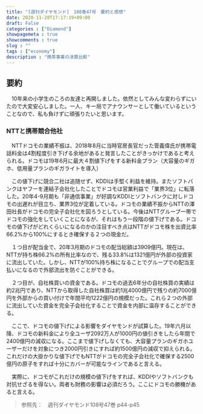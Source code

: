 ```yaml
---
title: "[週刊ダイヤモンド]　108巻47号　要約と感想"
date: 2020-11-28T17:17:19+09:00
draft: False
categories : ["Diamond"]
showpagemeta : true
showcomments : true
slug : ""
tags : ["economy"]
description : "携帯事業の決算比較"
---
```




## **要約**

　10年来の小学生のころの友達と再開しました。依然としてみんな変わらずにいたので大変安心しました。一人、キー局でアナウンサーとして働いているということなので、私も負けずに頑張りたいと思います。

### **NTTと携帯競合他社**

　NTTドコモの業績不振は、2018年8月に当時官房長官だった菅義偉氏が携帯電話料金は4割程度引き下げる余地があると発言したことがきっかけであると考えられる。ドコモは19年6月に最大４割値下げをする新料金プラン（大容量のギガホ、低用量プランのギガライトを導入）

　この値下げに競合二社は追随せず、KDDIは手堅く利益を維持。またソフトバンクはヤフーを連結子会社化したことでドコモは営業利益で「業界3位」に転落した。20年4-9月期も「非通信事業」が好調なKDDIとソフトバンクに対しドコモの出遅れが目立ち、業界3位が定着している。ドコモの業績不振からNTTの澤田社長がドコモの完全子会社化を図ろうとしている。今後はNTTグループ一帯でドコモの強化をしていくことになるが、それはもう一段階の値下げである。ドコモの値下げがどれくらいになるのかの注目すべき点はNTTがドコモ株を出資比率66.2%から100%にするとき確保する２つの現金だ。

　１つ目が配当金で、20年3月期のドコモの配当総額は3909億円。現在は、NTTが持ち株66.2%の所有比率なので、残る33.8%は1321億円が外部の投資家に流出していた。しかし、NTTが100%持ち株になることでグループでの配当支払いになるので外部流出を防ぐことができる。

　２つ目が、自社株買いの資金である。ドコモの過去6年分の自社株買の実績は約2兆円であり、NTTから取得した自社株買は約1兆4000億円で残りの約7000億円を外部からの買い付けで年間平均1222億円の規模だった。これら２つの外部に流出していた資金を完全子会社化することで資金を内部に温存することができる。

　ここで、ドコモの値下げによる影響をダイヤモンドが試算した。19年六月以降、ドコモの新料金により全ユーザ2092万人が1000円の値引きをしたら年間で2400億円の減収になる。ここまで値下げしなくても、大容量プランのギガホユーザーだけを対象につき2000円引きにすれば約1500億円の減収で抑えられる。これだけの大掛かりな値下げでもNTTがドコモの完全子会社化で確保する2500億円の原子をすれば十分にカバーが可能なラインであると言える。

　実際に、ドコモがこれだけの規模の値下げをすれば、KDDIやソフトバンクも対抗せざるを得ない。両者も財務の影響は必須だろう。ここにドコモの勝機があると言える。


>参照先：　週刊ダイヤモンド108号47巻 p44-p45